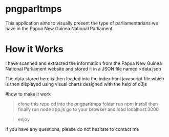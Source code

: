 # pngparltmps
This application aims to visually present the type of parliamentarians we have in the Papua New Guinea National Parliament

# How it Works
I have scanned and extracted the information from the Papua New Guinea National Parliament website and stored it in a JSON file named >data.json

The data stored here is then loaded into the index.html javascript file which is then displayed using visual charts designed with the help of d3js

#how to make it work
>clone this repo
>cd into the pngparltmps folder
>run npm install
>then finally run node app.js
> go to your browser and load localhost:3000

>enjoy

if you have any questions, please do not hesitate to contact me
